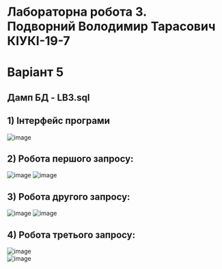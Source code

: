# Лабораторна робота 3. <br/> Подворний Володимир Тарасович <br/> КІУКІ-19-7 <br/>
# Варіант 5 <br/>
## Дамп БД - LB3.sql<br/>
## 1) Інтерфейс програми<br/>
![image](https://user-images.githubusercontent.com/107669288/233476232-aee6279a-92fd-4579-a9c4-b8bf2e5320dd.png)
## 2) Робота першого запросу:<br/>
![image](https://user-images.githubusercontent.com/107669288/233477069-4477b6c5-483c-49c5-b2f5-f0b01bf366c9.png)
![image](https://user-images.githubusercontent.com/107669288/233476652-bda52513-803f-4699-ac75-2545ada89117.png)<br/>
## 3) Робота другого запросу:<br/>
![image](https://user-images.githubusercontent.com/107669288/233477142-853a02bf-5036-4f75-82fc-dc3becd91e2c.png)
![image](https://user-images.githubusercontent.com/107669288/233477198-feed420e-792f-4dc8-ae28-89fd1baf308c.png)<br/>
## 4) Робота третього запросу: <br/>
![image](https://user-images.githubusercontent.com/107669288/233477336-1a7c97ed-0ff2-4a13-be2a-54667c4a095c.png)<br/>
![image](https://user-images.githubusercontent.com/107669288/233477391-00214adb-a5af-4b7a-9852-b71147d11d73.png)<br/>
